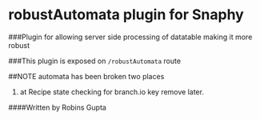 # robustAutomata plugin for Snaphy


###Plugin for allowing server side processing of datatable making it more robust

###This plugin is exposed on  `/robustAutomata` route


##NOTE automata has been broken two places
1) at Recipe state checking for branch.io key remove later. 

####Written by Robins Gupta

